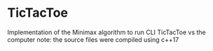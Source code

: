 # TicTacToe
Implementation of the Minimax algorithm to run CLI TicTacToe vs the computer
note: the source files were compiled using c++17
